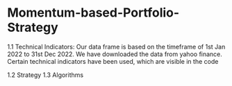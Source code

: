 # Momentum-based-Portfolio-Strategy
1.1 Technical Indicators:
Our data frame is based on the timeframe of 1st Jan 2022 to 31st Dec 2022. We have downloaded the data from yahoo finance. Certain technical indicators have been used, which are visible in the code





1.2 Strategy
1.3 Algorithms
